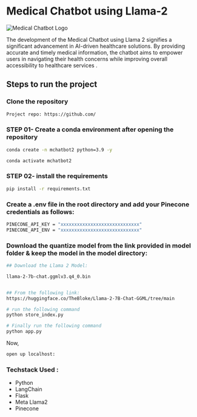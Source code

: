 # Medical Chatbot using Llama-2 

![Medical Chatbot Logo](images/logo.png)

The development of the Medical Chatbot using Llama 2 signifies a significant advancement in AI-driven healthcare solutions. By providing accurate and timely medical information, the chatbot aims to empower users in navigating their health concerns while improving overall accessibility to healthcare services . 

## Steps to run the project 

### Clone the repository 

```bash
Project repo: https://github.com/
```
### STEP 01- Create a conda environment after opening the repository

```bash  
conda create -n mchatbot2 python=3.9 -y   
```

```bash
conda activate mchatbot2  
```
### STEP 02- install the requirements

```bash
pip install -r requirements.txt   
```

### Create a .env file in the root directory and add your Pinecone credentials as follows:

```bash
PINECONE_API_KEY = "xxxxxxxxxxxxxxxxxxxxxxxxxxxxx"
PINECONE_API_ENV = "xxxxxxxxxxxxxxxxxxxxxxxxxxxxx"
```

### Download the quantize model from the link provided in model folder & keep the model in the model directory:

```bash
## Download the Llama 2 Model:

llama-2-7b-chat.ggmlv3.q4_0.bin


## From the following link:
https://huggingface.co/TheBloke/Llama-2-7B-Chat-GGML/tree/main
```

```bash
# run the following command
python store_index.py
```

```bash
# Finally run the following command
python app.py
```
Now, 

```bash
open up localhost:
```

### Techstack Used : 

- Python
- LangChain
- Flask
- Meta Llama2
- Pinecone




